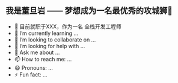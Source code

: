 ## 我是董旦岩 —— 梦想成为一名最优秀的攻城狮🦁

- 🔭 目前就职于XXX，作为一名 全栈开发工程师
- 🌱 I’m currently learning ...
- 👯 I’m looking to collaborate on ...
- 🤔 I’m looking for help with ...
- 💬 Ask me about ...
- 📫 How to reach me: ...
- 😄 Pronouns: ...
- ⚡ Fun fact: ...
